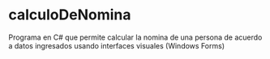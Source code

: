 # calculoDeNomina
Programa en C# que permite calcular la nomina de una persona de acuerdo a datos ingresados usando interfaces visuales (Windows Forms)
